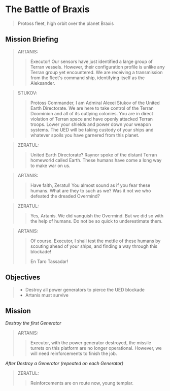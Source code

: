 # The Battle of Braxis

> Protoss fleet, high orbit over the planet Braxis

## Mission Briefing

> ARTANIS:
>> Executor! Our sensors have just identified a large group of Terran vessels. However, their configuration profile is unlike any Terran group yet encountered. We are receiving a transmission from the fleet's command ship, identifying itself as the Aleksander.

> STUKOV:
>> Protoss Commander, I am Admiral Alexei Stukov of the United Earth Directorate. We are here to take control of the Terran Doominion and all of its outlying colonies. You are in direct violation of Terran space and have openly attacked Terran troops. Lower your shields and power down your weapon systems. The UED will be taking custody of your ships and whatever spoils you have garnered from this planet.

> ZERATUL:
>> United Earth Directorate? Raynor spoke of the distant Terran homeworld called Earth. These humans have come a long way to make war on us.

> ARTANIS:
>> Have faith, Zeratul! You almost sound as if you fear these humans. What are they to such as we? Was it not we who defeated the dreaded Overmind?

> ZERATUL:
>> Yes, Artanis. We did vanquish the Overmind. But we did so with the help of humans. Do not be so quick to underestimate them.

> ARTANIS:
>> Of course. Executor, I shall test the mettle of these humans by scouting ahead of your ships, and finding a way through this blockade!
>>
>> En Taro Tassadar!

## Objectives

> - Destroy all power generators to pierce the UED blockade
> - Artanis must survive

## Mission

_Destroy the first Generator_

> ARTANIS:
>> Executor, with the power generator destroyed, the missile turrets on this platform are no longer operational. However, we will need reinforcements to finish the job.

_After Destroy a Generator (repeated on each Generator)_

> ZERATUL:
>> Reinforcements are on route now, young templar.